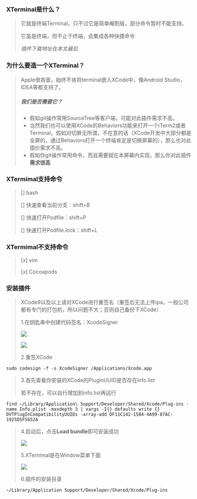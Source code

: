 ### XTerminal是什么？
> 它就是终端Terminal，只不过它是简单阉割版，部分命令暂时不能支持。
> 
> 它虽是终端，但不止于终端，会集成各种快捷命令
> 
> *插件下载地址在本文最后*

### 为什么要造一个XTerminal？
> Apple很吝啬，始终不肯将terminal嵌入XCode中，像Android Studio，IDEA等都支持了。
>
> ##### 我们是否需要它？
> - 假如git操作常用SourceTree等客户端，可能对此插件需求不高。
> - 当然我们也可以使用XCode的Behaviors功能来打开一个iTerm2或者Terminal，假如对切屏无所谓，不在意的话（XCode开发中大部分都是全屏的，通过Behaviors打开一个终端肯定是切换屏幕的），那么也对此插价需求不高。
> - 假如你git操作常用命令，而且需要就在本屏幕内实现，那么你对此插件**需求很高**

### XTermimal支持命令
> [] bash
> 
> [] 快速查看当前分支：shift+B
> 
> [] 快速打开Podfile：shift+P
> 
> [] 快速打开Podfile.lock：shift+L
>

### XTermimal不支持命令
> [x] vim
> 
> [x] Cocoapods
> 

### 安装插件
> XCode9以及以上请对XCode进行重签名（重签后无法上传ipa，一般公司都有专门的打包机，所以问题不大；否则自己备份下XCode）
> 
> 1.在钥匙串中创建代码签名：XcodeSigner
> 
> ![](http://xbqn.nbshk.cn/20191105144959_pOfzPS_Screenshot.jpeg)
> 
> ![](http://xbqn.nbshk.cn/20191105145131_lOCLuq_Screenshot.jpeg)
> 
> 2.重签XCode
> 
```
sudo codesign -f -s XcodeSigner /Applications/Xcode.app 
```
> 
> 3.首先查看你安装的XCode的PluginUUID是否存在info.list
> 
> 若不存在，可以自行增加到info.list再运行
> 
```
find ~/Library/Application\ Support/Developer/Shared/Xcode/Plug-ins -name Info.plist -maxdepth 3 | xargs -I{} defaults write {} DVTPlugInCompatibilityUUIDs -array-add DF11C142-1584-4A99-87AC-1925D5F5652A
```
> 
> 
> 4.启动后，点击**Load bundle**即可安装成功
> 
> ![](http://xbqn.nbshk.cn/20191105145203_6Lwy9f_Screenshot.jpeg)
> 
> 5.XTernimal是在Window菜单下面
> 
> ![](http://xbqn.nbshk.cn/20191105145535_kqqHtr_%E6%88%AA%E5%B1%8F2019-11-05%E4%B8%8B%E5%8D%882.55.13.jpeg)
>
> 6.插件的安装目录
> 
```
~/Library/Application Support/Developer/Shared/Xcode/Plug-ins
```

